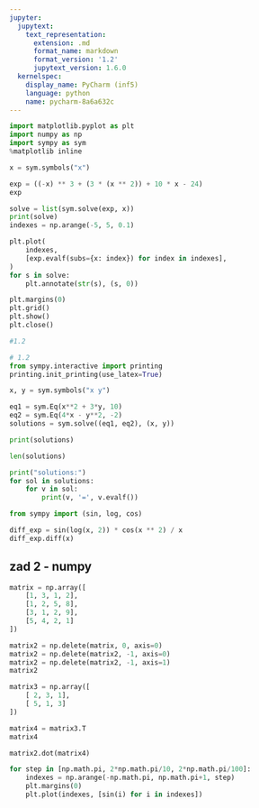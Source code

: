 ```yaml
---
jupyter:
  jupytext:
    text_representation:
      extension: .md
      format_name: markdown
      format_version: '1.2'
      jupytext_version: 1.6.0
  kernelspec:
    display_name: PyCharm (inf5)
    language: python
    name: pycharm-8a6a632c
---
```


```python pycharm={"name": "#%%\n"}
import matplotlib.pyplot as plt
import numpy as np
import sympy as sym
%matplotlib inline

x = sym.symbols("x")
```

```python pycharm={"name": "#%%\n"}
exp = ((-x) ** 3 + (3 * (x ** 2)) + 10 * x - 24)
exp

```

```python pycharm={"name": "#%%\n"}
solve = list(sym.solve(exp, x))
print(solve)
indexes = np.arange(-5, 5, 0.1)

plt.plot(
    indexes,
    [exp.evalf(subs={x: index}) for index in indexes],
)
for s in solve:
    plt.annotate(str(s), (s, 0))

plt.margins(0)
plt.grid()
plt.show()
plt.close()
```

```python pycharm={"name": "#%%\n"}
#1.2
```

```python pycharm={"name": "#%%\n"}
# 1.2
from sympy.interactive import printing
printing.init_printing(use_latex=True)

x, y = sym.symbols("x y")

eq1 = sym.Eq(x**2 + 3*y, 10)
eq2 = sym.Eq(4*x - y**2, -2)
solutions = sym.solve((eq1, eq2), (x, y))

print(solutions)

len(solutions)

print("solutions:")
for sol in solutions:
    for v in sol:
        print(v, '=', v.evalf())
```

```python pycharm={"name": "#%%\n"}
from sympy import (sin, log, cos)

diff_exp = sin(log(x, 2)) * cos(x ** 2) / x
diff_exp.diff(x)

```

<!-- #region pycharm={"name": "#%% md\n"} -->
## zad 2 - numpy
<!-- #endregion -->

```python pycharm={"name": "#%%\n"}
matrix = np.array([
    [1, 3, 1, 2],
    [1, 2, 5, 8],
    [3, 1, 2, 9],
    [5, 4, 2, 1]
])
```

```python pycharm={"name": "#%%\n"}
matrix2 = np.delete(matrix, 0, axis=0)
matrix2 = np.delete(matrix2, -1, axis=0)
matrix2 = np.delete(matrix2, -1, axis=1)
matrix2
```

```python pycharm={"name": "#%%\n"}
matrix3 = np.array([
    [ 2, 3, 1],
    [ 5, 1, 3]
])

matrix4 = matrix3.T
matrix4
```

```python pycharm={"name": "#%%\n"}
matrix2.dot(matrix4)
```

```python pycharm={"name": "#%%\n"}
for step in [np.math.pi, 2*np.math.pi/10, 2*np.math.pi/100]:
    indexes = np.arange(-np.math.pi, np.math.pi+1, step)
    plt.margins(0)
    plt.plot(indexes, [sin(i) for i in indexes])
```
